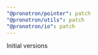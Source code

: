```yaml
---
"@pronotron/pointer": patch
"@pronotron/utils": patch
"@pronotron/io": patch
---
```


Initial versions
